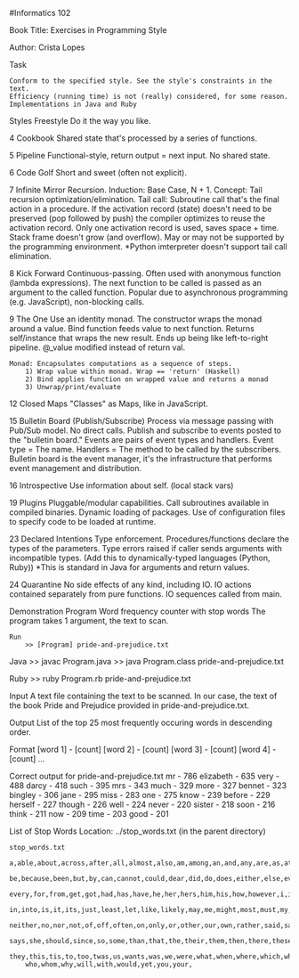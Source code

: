 #Informatics 102

Book Title:  Exercises in Programming Style

Author: Crista Lopes

Task

	Conform to the specified style. See the style's constraints in the text.
	Efficiency (running time) is not (really) considered, for some reason.
	Implementations in Java and Ruby

Styles
Freestyle
	Do it the way you like.

4 Cookbook
	Shared state that's processed by a series of functions.
	
5 Pipeline
	Functional-style, return output = next input. No shared state.
	
6 Code Golf
	Short and sweet (often not explicit).
	
7 Infinite Mirror
	Recursion. Induction: Base Case, N + 1.
	Concept: Tail recursion optimization/elimination.
	Tail call: Subroutine call that's the final action in a procedure.
	If the activation record (state) doesn't need to be preserved (pop followed by push)
	the compiler optimizes to reuse the activation record.
	Only one activation record is used, saves space + time.
	Stack frame doesn't grow (and overflow).
	May or may not be supported by the programming environment.
	*Python imterpreter doesn't support tail call elimination.
	
8 Kick Forward
	Continuous-passing. Often used with anonymous function (lambda expressions).
	The next function to be called is passed as an argument to the called function.
	Popular due to asynchronous programming (e.g. JavaScript), non-blocking calls.

9 The One
	Use an identity monad.
	The constructor wraps the monad around a value.
	Bind function feeds value to next function.
	Returns self/instance that wraps the new result.
	Ends up being like left-to-right pipeline.
	@_value modified instead of return val.
	
	Monad: Encapsulates computations as a sequence of steps.
		1) Wrap value within monad. Wrap == 'return' (Haskell)
		2) Bind applies function on wrapped value and returns a monad
		3) Unwrap/print/evaluate
	
12 Closed Maps
	"Classes" as Maps, like in JavaScript.

15 Bulletin Board (Publish/Subscribe)
	Process via message passing with Pub/Sub model. No direct calls.
	Publish and subscribe to events posted to the "bulletin board."
	Events are pairs of event types and handlers.
	Event type 	= The name.
	Handlers 	= The method to be called by the subscribers.
	Bulletin board is the event manager, it's the infrastructure that
	performs event management and distribution.

16 Introspective
	Use information about self.
	(local stack vars)
	
19 Plugins
	Pluggable/modular capabilities.
	Call subroutines available in compiled binaries.
	Dynamic loading of packages.
	Use of configuration files to specify code to be
	loaded at runtime.

23 Declared Intentions
	Type enforcement.
	Procedures/functions declare the types of the parameters.
	Type errors raised if caller sends arguments with incompatible types.
	(Add this to dynamically-typed languages (Python, Ruby))
	*This is standard in Java for arguments and return values.
	
24 Quarantine
	No side effects of any kind, including IO.
	IO actions contained separately from pure functions.
	IO sequences called from main.

Demonstration Program
	Word frequency counter with stop words
	The program takes 1 argument, the text to scan.
	
	Run
		>> [Program] pride-and-prejudice.txt

Java
	>> javac Program.java
	>> java  Program.class pride-and-prejudice.txt

Ruby
	>> ruby Program.rb pride-and-prejudice.txt


Input
	A text file containing the text to be scanned.
	In our case, the text of the book Pride and Prejudice
	provided in pride-and-prejudice.txt.

Output
	List of the top 25 most frequently occuring words in descending order.

Format
	[word 1] - [count]
	[word 2] - [count]
	[word 3] - [count]
	[word 4] - [count]
	...

Correct output for pride-and-prejudice.txt
	mr - 786
	elizabeth - 635
	very - 488
	darcy - 418
	such - 395
	mrs - 343
	much - 329
	more - 327
	bennet - 323
	bingley - 306
	jane - 295
	miss - 283
	one - 275
	know - 239
	before - 229
	herself - 227
	though - 226
	well - 224
	never - 220
	sister - 218
	soon - 216
	think - 211
	now - 209
	time - 203
	good - 201

List of Stop Words
	Location: ../stop_words.txt  (in the parent directory)
	
	stop_words.txt
		a,able,about,across,after,all,almost,also,am,among,an,and,any,are,as,at,
		be,because,been,but,by,can,cannot,could,dear,did,do,does,either,else,ever,
		every,for,from,get,got,had,has,have,he,her,hers,him,his,how,however,i,if,
		in,into,is,it,its,just,least,let,like,likely,may,me,might,most,must,my,
		neither,no,nor,not,of,off,often,on,only,or,other,our,own,rather,said,say,
		says,she,should,since,so,some,than,that,the,their,them,then,there,these,
		they,this,tis,to,too,twas,us,wants,was,we,were,what,when,where,which,while,
		who,whom,why,will,with,would,yet,you,your,



